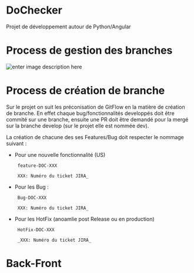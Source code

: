 # DoChecker

Projet de développement autour de Python/Angular

# Process de gestion des branches

![enter image description here](https://nvie.com/img/git-model@2x.png)

# Process de création de branche

Sur le projet on suit les préconisation de GitFlow en la matière de création de branche. En effet chaque bug/fonctionnalités developpés doit être commité sur une branche, ensuite une PR doit être demandé pour la mergé sur la branche develop (sur le projet elle est nommée dev). 

La création de chacune des ses Features/Bug doit respecter le nommage suivant :


 - Pour une nouvelle fonctionnalité (US)

		feature-DOC-XXX

		XXX: Numéro du ticket JIRA_

 - Pour les Bug :

		Bug-DOC-XXX

		XXX: Numéro du ticket JIRA_

 - Pour les HotFix (anoamlie post Release ou en production)

		HotFix-DOC-XXX

		_XXX: Numéro du ticket JIRA_



# Back-Front
